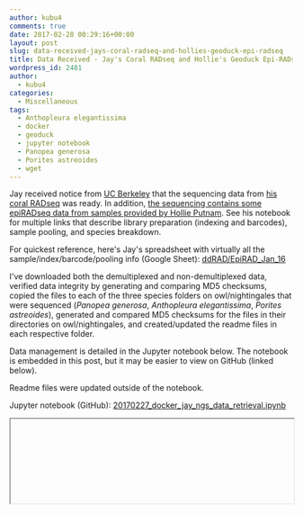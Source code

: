 ```yaml
---
author: kubu4
comments: true
date: 2017-02-28 00:29:16+00:00
layout: post
slug: data-received-jays-coral-radseq-and-hollies-geoduck-epi-radseq
title: Data Received - Jay's Coral RADseq and Hollie's Geoduck Epi-RADseq
wordpress_id: 2481
author:
  - kubu4
categories:
  - Miscellaneous
tags:
  - Anthopleura elegantissima
  - docker
  - geoduck
  - jupyter notebook
  - Panopea generosa
  - Porites astreoides
  - wget
---
```


Jay received notice from [UC Berkeley](https://qb3.berkeley.edu/gsl/) that the sequencing data from [his coral RADseq](http://onsnetwork.org/jdimond/2017/02/14/rad-library-prep/) was ready. In addition, [the sequencing contains some epiRADseq data from samples provided by Hollie Putnam](https://hputnam.github.io/Putnam_Lab_Notebook/Geoduck_Larval_DNA_Extractions/). See his notebook for multiple links that describe library preparation (indexing and barcodes), sample pooling, and species breakdown.

For quickest reference, here's Jay's spreadsheet with virtually all the sample/index/barcode/pooling info (Google Sheet): [ddRAD/EpiRAD_Jan_16](httpss://docs.google.com/spreadsheets/d/1zS7lGuESGLiRUs8qdDf1aYxaYBmNHnwx51YtsAs83O4/edit#gid=1930556752)

I've downloaded both the demultiplexed and non-demultiplexed data, verified data integrity by generating and comparing MD5 checksums, copied the files to each of the three species folders on owl/nightingales that were sequenced (_Panopea generosa_, _Anthopleura elegantissima_, _Porites astreoides_), generated and compared MD5 checksums for the files in their directories on owl/nightingales, and created/updated the readme files in each respective folder.




Data management is detailed in the Jupyter notebook below. The notebook is embedded in this post, but it may be easier to view on GitHub (linked below).

Readme files were updated outside of the notebook.

Jupyter notebook (GitHub): [20170227_docker_jay_ngs_data_retrieval.ipynb](httpss://github.com/sr320/LabDocs/blob/master/jupyter_nbs/sam/20170227_docker_jay_ngs_data_retrieval.ipynb)

<iframe src="httpss://render.githubusercontent.com/view/ipynb?commit=65febaac781eab05c13d38bbd7f1b6cfb2c5dc3d&enc_url=68747470733a2f2f7261772e67697468756275736572636f6e74656e742e636f6d2f73723332302f4c6162446f63732f363566656261616337383165616230356331336433386262643766316236636662326335646333642f6a7570797465725f6e62732f73616d2f32303137303232375f646f636b65725f6a61795f6e67735f646174615f72657472696576616c2e6970796e62&nwo=sr320%2FLabDocs&path=jupyter_nbs%2Fsam%2F20170227_docker_jay_ngs_data_retrieval.ipynb&repository_id=13746500#56f5c595-c4e5-419d-9c38-78290d1996f1" width="100%" same_height_as="window" scrolling="yes"></iframe>
